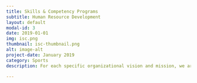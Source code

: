 ```yaml
---
title: Skills & Competency Programs
subtitle: Human Resource Development
layout: default
modal-id: 3
date: 2019-01-01
img: isc.png
thumbnail: isc-thumbnail.png
alt: image-alt
project-date: January 2019
category: Sports
description: For each specific organizational vision and mission, we are happy to collaborate with the business to design a cogent innovation thesis and develop the skills and competency development solution.     

---
```

